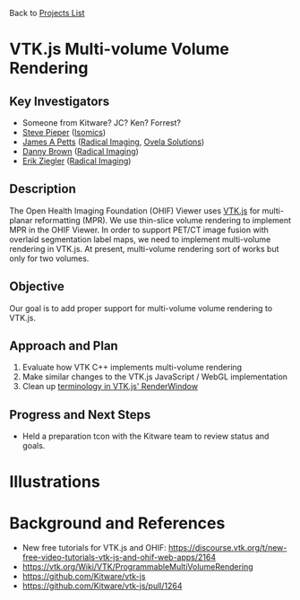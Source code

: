 Back to [Projects List](../../README.md#ProjectsList)

# VTK.js Multi-volume Volume Rendering

## Key Investigators

- Someone from Kitware? JC? Ken? Forrest?
- [Steve Pieper][steve] ([Isomics][isomics])
- [James A Petts][james] ([Radical Imaging][radical], [Ovela Solutions][OvelaSolutions])
- [Danny Brown][danny] ([Radical Imaging][radical])
- [Erik Ziegler][erik] ([Radical Imaging][radical])

## Description

The Open Health Imaging Foundation (OHIF) Viewer uses [VTK.js](https://github.com/Kitware/vtk-js) for multi-planar reformatting (MPR). We use thin-slice volume rendering to implement MPR in the OHIF Viewer. In order to support PET/CT image fusion with overlaid segmentation label maps, we need to implement multi-volume rendering in VTK.js. At present, multi-volume rendering sort of works but only for two volumes.

## Objective

Our goal is to add proper support for multi-volume volume rendering to VTK.js.

## Approach and Plan

<!-- Describe here HOW you would like to achieve the objectives stated above. -->

1. Evaluate how VTK C++ implements multi-volume rendering
2. Make similar changes to the VTK.js JavaScript / WebGL implementation
3. Clean up [terminology in VTK.js' RenderWindow](https://github.com/Kitware/vtk-js/pull/1264#issuecomment-561653542)

## Progress and Next Steps

<!-- Update this section as you make progress, describing of what you have ACTUALLY DONE. If there are specific steps that you could not complete then you can describe them here, too. -->

* Held a preparation tcon with the Kitware team to review status and goals.

# Illustrations


# Background and References

<!-- If you developed any software, include link to the source code repository. If possible, also add links to sample data, and to any relevant publications. -->

* New free tutorials for VTK.js and OHIF: https://discourse.vtk.org/t/new-free-video-tutorials-vtk-js-and-ohif-web-apps/2164
* https://vtk.org/Wiki/VTK/ProgrammableMultiVolumeRendering
* https://github.com/Kitware/vtk-js
* https://github.com/Kitware/vtk-js/pull/1264

<!--
    Links
-->

[radical]: http://radicalimaging.com/
[danny]: https://github.com/dannyrb
[isomics]: http://isomics.com/
[james]: https://github.com/jamesapetts
[OvelaSolutions]: https://www.ovelasolutions.com
[erik]: https://github.com/swederik
[steve]: https://github.com/pieper
[ohif-viewer]: https://github.com/OHIF/Viewers
[ohif-extensions]: https://docs.ohif.org/advanced/extensions.html
[ohif]: http://ohif.org/
